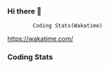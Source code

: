 ### Hi there 👋

<!--
**zvonacusbrle/zvonacusbrle** is a ✨ _special_ ✨ repository because its `README.md` (this file) appears on your GitHub profile.

Here are some ideas to get you started:

- 🔭 I’m currently working on ...
- 🌱 I’m currently learning ...
- 👯 I’m looking to collaborate on ...
- 🤔 I’m looking for help with ...
- 💬 Ask me about ...
- 📫 How to reach me: ...
- 😄 Pronouns: ...
- ⚡ Fun fact: ...
-->

            Coding Stats(Wakatime)
            
https://wakatime.com/            

### Coding Stats

<!--START_SECTION:waka-->

<!--END_SECTION:waka-->
